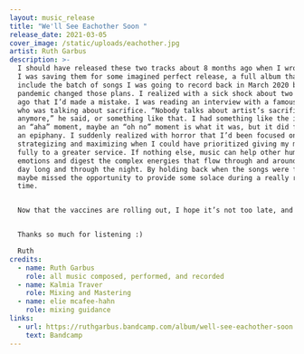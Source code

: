 ```yaml
---
layout: music_release
title: "We'll See Eachother Soon "
release_date: 2021-03-05
cover_image: /static/uploads/eachother.jpg
artist: Ruth Garbus
description: >-
  I should have released these two tracks about 8 months ago when I wrote them.
  I was saving them for some imagined perfect release, a full album that would
  include the batch of songs I was going to record back in March 2020 before the
  pandemic changed those plans. I realized with a sick shock about two months
  ago that I’d made a mistake. I was reading an interview with a famous director
  who was talking about sacrifice. “Nobody talks about artist’s sacrificing
  anymore,” he said, or something like that. I had something like the inverse of
  an “aha” moment, maybe an “oh no” moment is what it was, but it did feel like
  an epiphany. I suddenly realized with horror that I’d been focused on
  strategizing and maximizing when I could have prioritized giving my music over
  fully to a greater service. If nothing else, music can help other humans feel
  emotions and digest the complex energies that flow through and around us all
  day long and through the night. By holding back when the songs were fresh I
  maybe missed the opportunity to provide some solace during a really rough
  time.


  Now that the vaccines are rolling out, I hope it’s not too late, and that these songs will still serve a purpose in this world!


  Thanks so much for listening :)

  Ruth
credits:
  - name: Ruth Garbus
    role: all music composed, performed, and recorded
  - name: Kalmia Traver
    role: Mixing and Mastering
  - name: elie mcafee-hahn
    role: mixing guidance
links:
  - url: https://ruthgarbus.bandcamp.com/album/well-see-eachother-soon
    text: Bandcamp
---
```

